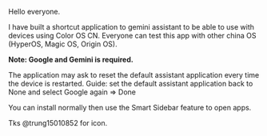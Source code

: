 Hello everyone.

I have built a shortcut application to gemini assistant to be able to use with devices using Color OS CN. Everyone can test this app with other china OS (HyperOS, Magic OS, Origin OS).


**Note: Google and Gemini is required.** 

The application may ask to reset the default assistant application every time the device is restarted. Guide: set the default assistant application back to None and select Google again => Done

You can install normally then use the Smart Sidebar feature to open apps.

Tks @trung15010852 for icon.
